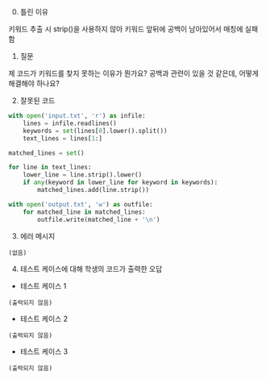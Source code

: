 0. 틀린 이유

키워드 추출 시 strip()을 사용하지 않아 키워드 앞뒤에 공백이 남아있어서 매칭에 실패함

1. 질문

제 코드가 키워드를 찾지 못하는 이유가 뭔가요? 공백과 관련이 있을 것 같은데, 어떻게 해결해야 하나요?

2. 잘못된 코드

```python
with open('input.txt', 'r') as infile:
    lines = infile.readlines()
    keywords = set(lines[0].lower().split())
    text_lines = lines[1:]

matched_lines = set()

for line in text_lines:
    lower_line = line.strip().lower()
    if any(keyword in lower_line for keyword in keywords):
        matched_lines.add(line.strip())

with open('output.txt', 'w') as outfile:
    for matched_line in matched_lines:
        outfile.write(matched_line + '\n')
```

3. 에러 메시지

```
(없음)
```

4. 테스트 케이스에 대해 학생의 코드가 출력한 오답

- 테스트 케이스 1

```
(출력되지 않음)
```

- 테스트 케이스 2

```
(출력되지 않음)
```

- 테스트 케이스 3

```
(출력되지 않음)
```